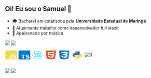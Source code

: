 ## Oi! Eu sou o Samuel 👋

- 🎓 Bacharel em estatística pela **Universidade Estadual de Maringá**
- 🔭 Atualmente trabalho como desenvolvedor full stack
- 🎹 Apaixonado por música

<div display='inline-block' gap='4px'>
  <img height='160' align="center" src="https://github-readme-stats.vercel.app/api?username=samuel-vianna&count_private=true&theme=dark" />
  <img height='160' align="center" src="https://github-readme-stats.vercel.app/api/top-langs/?username=samuel-vianna&layout=compact&theme=dark&count_private=true" />
</div>

<div style="display: inline_block"><br>
  <img align="center" alt="JS" height="30" width="40" src="https://raw.githubusercontent.com/devicons/devicon/master/icons/javascript/javascript-plain.svg">
  <img align="center" alt="TS" height="30" width="40" src="https://raw.githubusercontent.com/devicons/devicon/master/icons/typescript/typescript-plain.svg">
  <img align="center" alt="React" height="30" width="40" src="https://raw.githubusercontent.com/devicons/devicon/master/icons/react/react-original.svg">
  <img align="center" alt="HTML" height="30" width="40" src="https://raw.githubusercontent.com/devicons/devicon/master/icons/html5/html5-original.svg">
  <img align="center" alt="CSS" height="30" width="40" src="https://raw.githubusercontent.com/devicons/devicon/master/icons/css3/css3-original.svg">
  <img align="center" alt="Python" height="30" width="40" src="https://raw.githubusercontent.com/devicons/devicon/master/icons/python/python-original.svg">
  <img align="center" alt="R" height="30" width="40" src="https://cdn.jsdelivr.net/gh/devicons/devicon/icons/rstudio/rstudio-original.svg" />
</div>
  

##

<div> 
  <a href="https://www.linkedin.com/in/samuel-vianna-quintanilha-a5b0b31b2/" target="_blank"><img src="https://img.shields.io/badge/LinkedIn-0077B5?style=for-the-badge&logo=linkedin&logoColor=white" target="_blank"></a>
   <a href="https://www.instagram.com/samuel.vianna/" target="_blank"><img src="https://img.shields.io/badge/Instagram-E4405F?style=for-the-badge&logo=instagram&logoColor=white" target="_blank"></a>
</div>
